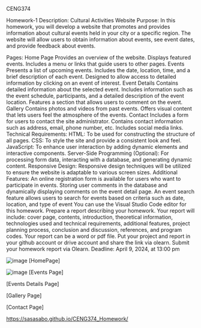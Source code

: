 CENG374

Homework-1 Description: Cultural Activities Website
Purpose: In this homework, you will develop a website that promotes and provides information about cultural events held in your city or a specific region. The website will allow users to obtain information about events, see event dates, and provide feedback about events.

Pages:
Home Page
Provides an overview of the website.
Displays featured events.
Includes a menu or links that guide users to other pages.
Events
Presents a list of upcoming events.
Includes the date, location, time, and a brief description of each event.
Designed to allow access to detailed information by clicking on an event of interest.
Event Details
Contains detailed information about the selected event.
Includes information such as the event schedule, participants, and a detailed description of the event location.
Features a section that allows users to comment on the event.
Gallery
Contains photos and videos from past events.
Offers visual content that lets users feel the atmosphere of the events.
Contact
Includes a form for users to contact the site administrator.
Contains contact information such as address, email, phone number, etc.
Includes social media links.
Technical Requirements:
HTML: To be used for constructing the structure of all pages.
CSS: To style the site and provide a consistent look and feel.
JavaScript: To enhance user interaction by adding dynamic elements and interactive components.
Server-Side Programming (Optional): For processing form data, interacting with a database, and generating dynamic content.
Responsive Design: Responsive design techniques will be utilized to ensure the website is adaptable to various screen sizes.
Additional Features:
An online registration form is available for users who want to participate in events.
Storing user comments in the database and dynamically displaying comments on the event detail page.
An event search feature allows users to search for events based on criteria such as date, location, and type of event
You can use the Visual Studio Code editor for this homework.
Prepare a report describing your homework. Your report will include: cover page, contents, introduction, theoretical information, technologies used and technical requirements, additional features, project planning process, conclusion and discussion, references, and program codes. Your report can be a word or pdf file.
Put your project and report in your github account or drive account and share the link via olearn.
Submit your homework report via Olearn.
Deadline: April 9, 2024, at 13:00 pm

![image](https://github.com/SaSaSaBo/CENG374_Homework/assets/110893411/6e5d5628-305d-41db-9e6c-9d3552b952d3)
[HomePage]

![image](https://github.com/SaSaSaBo/CENG374_Homework/assets/110893411/60e9046b-3bea-414d-87eb-a75ff834094d)
[Events Page]


[Events Details Page]


[Gallery Page]


[Contact Page]

https://sasasabo.github.io/CENG374_Homework/
